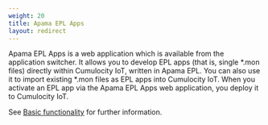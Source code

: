 ```yaml
---
weight: 20
title: Apama EPL Apps
layout: redirect
---
```

Apama EPL Apps is a web application which is available from the application switcher. It allows you to develop EPL apps (that is, single \*.mon files) directly within Cumulocity IoT, written in Apama EPL. You can also use it to import existing \*.mon files as EPL apps into Cumulocity IoT. When you activate an EPL app via the Apama EPL Apps web application, you deploy it to Cumulocity IoT.

See [Basic functionality](/apama/analytics-introduction/) for further information.
